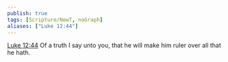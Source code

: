 ```yaml
---
publish: true
tags: [Scripture/NewT, noGraph]
aliases: ["Luke 12:44"]
---
```

[Luke 12:44](https://churchofjesuschrist.org/study/scriptures/nt/luke/12?lang=eng&id=p44#p44) Of a truth I say unto you, that he will make him ruler over all that he hath.
